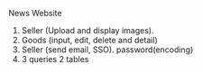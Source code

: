 



News Website

1. Seller (Upload and display images).
2. Goods (input, edit, delete and detail)
3. Seller (send email, SSO). password(encoding)
4. 3 queries 2 tables
